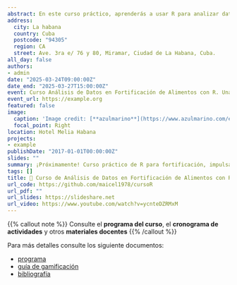 ```yaml
---
abstract: En este curso práctico, aprenderás a usar R para analizar datos de fortificación de alimentos, retomando el espíritu colaborativo del taller de noviembre de 2024. Exploraremos cómo R puede transformar datos de consumo, producción y laboratorio en información valiosa para mejorar la nutrición en Cuba, involucrando a la ciencia, la industria y las políticas públicas. Al finalizar, podrás aplicar estas habilidades a tus propios proyectos de fortificación
address:
  city: La habana
  country: Cuba
  postcode: "94305"
  region: CA
  street: Ave. 3ra e/ 76 y 80, Miramar, Ciudad de La Habana, Cuba.
all_day: false
authors:
- admin
date: "2025-03-24T09:00:00Z"
date_end: "2025-03-27T15:00:00Z"
event: Curso Análisis de Datos en Fortificación de Alimentos con R. Una Introducción Práctica
event_url: https://example.org
featured: false
image:
  caption: 'Image credit: [**azulmarino**](https://www.azulmarino.com/es-es/hotel/melia-habana)'
  focal_point: Right
location: Hotel Melia Habana
projects:
- example
publishDate: "2017-01-01T00:00:00Z"
slides: ""
summary: ¡Próximamente! Curso práctico de R para fortificación, impulsado por el taller de noviembre 2024.
tags: []
title: 👋 Curso de Análisis de Datos en Fortificación de Alimentos con R. Una Introducción Práctica
url_code: https://github.com/maicel1978/cursoR
url_pdf: ""
url_slides: https://slideshare.net
url_video: https://www.youtube.com/watch?v=ycnteDZRMxM
---
```


{{% callout note %}}
Consulte el **programa del curso**, el **cronograma de actividades** y otros **materiales docentes** 
{{% /callout %}}

Para más detalles consulte los siguiente documentos:

- [programa](https://ia600808.us.archive.org/23/items/programa_curso_fotificacion/programa_curso_fotificacion.pdf)
- [guía de gamificación](https://ia600807.us.archive.org/6/items/guia_gamificacion/guia_gamificacion.pdf)
- [bibliografía](https://es.r4ds.hadley.nz/)

